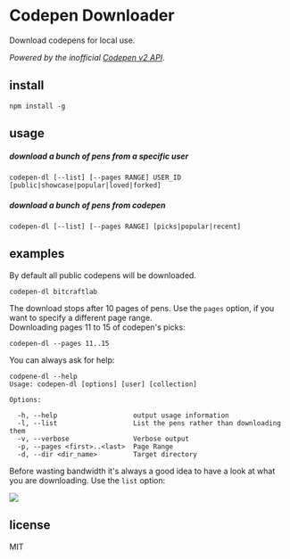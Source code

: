 # Codepen Downloader

Download codepens for local use.  

_Powered by the inofficial [Codepen v2 API](http://cpv2api.com/)_.
## install

    npm install -g

## usage

##### download a bunch of pens from a specific user

    codepen-dl [--list] [--pages RANGE] USER_ID [public|showcase|popular|loved|forked]

##### download a bunch of pens from codepen

    codepen-dl [--list] [--pages RANGE] [picks|popular|recent]


## examples

By default all public codepens will be downloaded.

    codepen-dl bitcraftlab

The download stops after 10 pages of pens. Use the `pages` option, if you want to specify a different page range.  
Downloading pages 11 to 15 of codepen's picks:

    codepen-dl --pages 11..15

You can always ask for help:

    codpene-dl --help
    Usage: codepen-dl [options] [user] [collection]

    Options:

      -h, --help                   output usage information
      -l, --list                   List the pens rather than downloading them
      -v, --verbose                Verbose output
      -p, --pages <first>..<last>  Page Range
      -d, --dir <dir_name>         Target directory

Before wasting bandwidth it's always a good idea to have a look at what you are downloading.
Use the `list` option:

![](https://cloud.githubusercontent.com/assets/720669/25147781/f942f37c-2478-11e7-87eb-e3ddf68675e4.png)


## license

MIT
